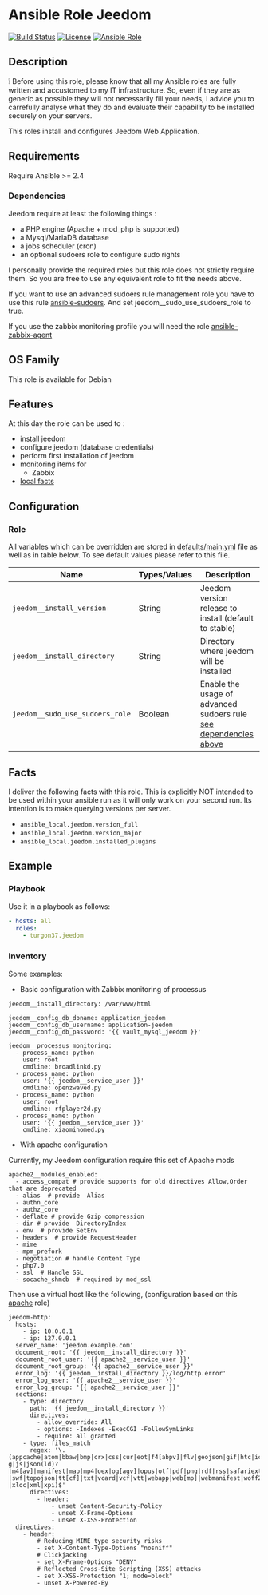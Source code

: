 Ansible Role Jeedom
========

[![Build Status](https://travis-ci.org/Turgon37/ansible-jeedom.svg?branch=master)](https://travis-ci.org/Turgon37/ansible-jeedom)
[![License](https://img.shields.io/badge/license-MIT%20License-brightgreen.svg)](https://opensource.org/licenses/MIT)
[![Ansible Role](https://img.shields.io/badge/ansible%20role-Turgon37.jeedom-blue.svg)](https://galaxy.ansible.com/Turgon37/jeedom/)

## Description

:grey_exclamation: Before using this role, please know that all my Ansible roles are fully written and accustomed to my IT infrastructure. So, even if they are as generic as possible they will not necessarily fill your needs, I advice you to carrefully analyse what they do and evaluate their capability to be installed securely on your servers.

This roles install and configures Jeedom Web Application.

## Requirements

Require Ansible >= 2.4

### Dependencies

Jeedom require at least the following things :

  * a PHP engine (Apache + mod_php is supported)
  * a Mysql/MariaDB database
  * a jobs scheduler (cron)
  * an optional sudoers role to configure sudo rights

I personally provide the required roles but this role does not strictly require them. So you are free to use any equivalent role to fit the needs above.

If you want to use an advanced sudoers rule management role you have to use this rule [ansible-sudoers](https://github.com/Turgon37/ansible-sudoers). And set jeedom__sudo_use_sudoers_role to true.

If you use the zabbix monitoring profile you will need the role [ansible-zabbix-agent](https://github.com/Turgon37/ansible-zabbix-agent)

## OS Family

This role is available for Debian

## Features

At this day the role can be used to :

  * install jeedom
  * configure jeedom (database credentials)
  * perform first installation of jeedom
  * monitoring items for
    * Zabbix
  * [local facts](#facts)

## Configuration

### Role

All variables which can be overridden are stored in [defaults/main.yml](defaults/main.yml) file as well as in table below. To see default values please refer to this file.

| Name                            | Types/Values| Description                                                                      |
| ------------------------------- | ------------|--------------------------------------------------------------------------------- |
| `jeedom__install_version`       | String      | Jeedom version release to install (default to stable)                            |
| `jeedom__install_directory`     | String      | Directory where jeedom will be installed                                         |
| `jeedom__sudo_use_sudoers_role` | Boolean     |Enable the usage of advanced sudoers rule [see dependencies above](#Dependencies) |


## Facts

I deliver the following facts with this role. This is explicitly NOT intended to be used within your ansible run as it will only work on your second run. Its intention is to make querying versions per server.

* ```ansible_local.jeedom.version_full```
* ```ansible_local.jeedom.version_major```
* ```ansible_local.jeedom.installed_plugins```


## Example

### Playbook

Use it in a playbook as follows:

```yaml
- hosts: all
  roles:
    - turgon37.jeedom
```

### Inventory

Some examples:

* Basic configuration with Zabbix monitoring of processus

```
jeedom__install_directory: /var/www/html

jeedom__config_db_dbname: application_jeedom
jeedom__config_db_username: application-jeedom
jeedom__config_db_password: '{{ vault_mysql_jeedom }}'

jeedom__processus_monitoring:
  - process_name: python
    user: root
    cmdline: broadlinkd.py
  - process_name: python
    user: '{{ jeedom__service_user }}'
    cmdline: openzwaved.py
  - process_name: python
    user: root
    cmdline: rfplayer2d.py
  - process_name: python
    user: '{{ jeedom__service_user }}'
    cmdline: xiaomihomed.py
```

* With apache configuration

Currently, my Jeedom configuration require this set of Apache mods

```
apache2__modules_enabled:
  - access_compat # provide supports for old directives Allow,Order that are deprecated
  - alias  # provide  Alias
  - authn_core
  - authz_core
  - deflate # provide Gzip compression
  - dir # provide  DirectoryIndex
  - env  # provide SetEnv
  - headers  # provide RequestHeader
  - mime
  - mpm_prefork
  - negotiation # handle Content Type
  - php7.0
  - ssl  # Handle SSL
  - socache_shmcb  # required by mod_ssl
```

Then use a virtual host like the following, (configuration based on this [apache](https://github.com/Turgon37/ansible-apache2) role)

```
jeedom-http:
  hosts:
    - ip: 10.0.0.1
    - ip: 127.0.0.1
  server_name: 'jeedom.example.com'
  document_root: '{{ jeedom__install_directory }}'
  document_root_user: '{{ apache2__service_user }}'
  document_root_group: '{{ apache2__service_user }}'
  error_log: '{{ jeedom__install_directory }}/log/http.error'
  error_log_user: '{{ apache2__service_user }}'
  error_log_group: '{{ apache2__service_user }}'
  sections:
    - type: directory
      path: '{{ jeedom__install_directory }}'
      directives:
        - allow_override: All
        - options: -Indexes -ExecCGI -FollowSymLinks
        - require: all granted
    - type: files_match
      regex: '\.(appcache|atom|bbaw|bmp|crx|css|cur|eot|f4[abpv]|flv|geojson|gif|htc|ico|jpe?g|js|json(ld)?|m4[av]|manifest|map|mp4|oex|og[agv]|opus|otf|pdf|png|rdf|rss|safariextz|svgz?|swf|topojson|tt[cf]|txt|vcard|vcf|vtt|webapp|web[mp]|webmanifest|woff2?|xloc|xml|xpi)$'
      directives:
        - header:
            - unset Content-Security-Policy
            - unset X-Frame-Options
            - unset X-XSS-Protection
  directives:
    - header:
        # Reducing MIME type security risks
        - set X-Content-Type-Options "nosniff"
        # Clickjacking
        - set X-Frame-Options "DENY"
        # Reflected Cross-Site Scripting (XSS) attacks
        - set X-XSS-Protection "1; mode=block"
        - unset X-Powered-By
```
